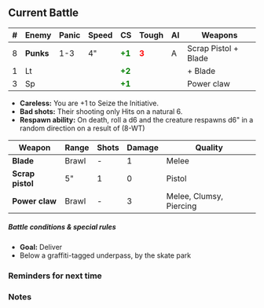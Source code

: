 ## Current Battle

| #   | Enemy     | Panic | Speed | CS                                        | Tough                                  | AI  | Weapons              |
| --- | --------- | ----- | ----- | ----------------------------------------- | -------------------------------------- | --- | -------------------- |
| 8   | **Punks** | 1-3   | 4"    | <strong style="color: green;">+1</strong> | <strong style="color: red;">3</strong> | A   | Scrap Pistol + Blade |
| 1   | Lt        |       |       | <strong style="color: green;">+2</strong> |                                        |     | + Blade              |
| 3   | Sp        |       |       | <strong style="color: green;">+1</strong> |                                        |     | Power claw           |
+ **Careless:** You are +1 to Seize the Initiative.
+ **Bad shots:** Their shooting only Hits on a natural 6.
+ **Respawn ability:** On death, roll a d6 and the creature respawns d6" in a random direction on a result of (8-WT)

| Weapon           | Range | Shots | Damage | Quality                 |
| ---------------- | ----- | ----- | ------ | ----------------------- |
| **Blade**        | Brawl | -     | 1      | Melee                   |
| **Scrap pistol** | 5"    | 1     | 0      | Pistol                  |
| **Power claw**   | Brawl | -     | 3      | Melee, Clumsy, Piercing |

##### Battle conditions & special rules

+ **Goal:** Deliver
+ Below a graffiti-tagged underpass, by the skate park

### Reminders for next time

### Notes

